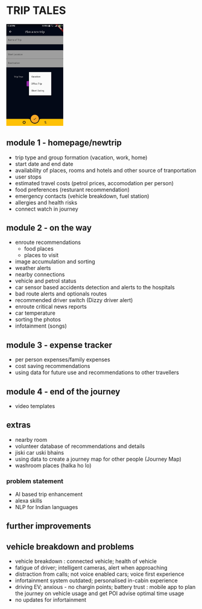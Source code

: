 # TRIP TALES 

<img src="app.png" width="30%" height="30%">

## module 1 - homepage/newtrip
- trip type and group formation (vacation, work, home)
- start date and end date
- availability of places, rooms and hotels and other source of tranportation
- user stops
- estimated travel costs (petrol prices, accomodation per person)
- food preferences (resturant recommendation)
- emergency contacts (vehicle breakdown, fuel station)
- allergies and health risks
- connect watch in journey

## module 2 - on the way
- enroute recommendations
	- food places
	- places to visit
- image accumulation and sorting
- weather alerts
- nearby connections
- vehicle and petrol status
- car sensor based accidents detection and alerts to the hospitals
- bad route alerts and optionals routes
- recommended driver switch (Dizzy driver alert)
- enroute critical news reports
- car temperature
- sorting the photos
- infotainment (songs)

## module 3 - expense tracker
- per person expenses/family expenses
- cost saving recommendations
- using data for future use and recommendations to other travellers

## module 4 - end of the journey
- video templates


## extras
- nearby room
- volunteer database of recommendations and details
- jiski car uski bhains
- using data to create a journey map for other people (Journey Map)
- washroom places (halka ho lo)


### problem statement

- AI based trip enhancement 
- alexa skills
- NLP for Indian languages 




## further improvements 
## vehicle breakdown and problems

- vehicle breakdown : connected vehicle; health of vehicle 
- fatigue of driver; intelligent cameras, alert when approaching 
- distraction from calls; not voice enabled cars; voice first experience
- infortainment system outdated; personalised in-cabin experience
- driving EV; anxious - no chargin points; battery trust : mobile app to plan the journey on vehicle usage and get POI advise optimal time usage 
- no updates for infortainment 

